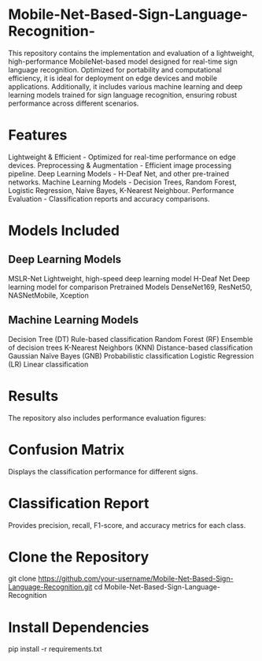 # Mobile-Net-Based-Sign-Language-Recognition-
This repository contains the implementation and evaluation of a lightweight, high-performance MobileNet-based model designed for real-time sign language recognition. Optimized for portability and computational efficiency, it is ideal for deployment on edge devices and mobile applications. Additionally, it includes various machine learning and deep learning models trained for sign language recognition, ensuring robust performance across different scenarios.

# Features
Lightweight & Efficient - Optimized for real-time performance on edge devices.
Preprocessing & Augmentation - Efficient image processing pipeline.
Deep Learning Models - H-Deaf Net, and other pre-trained networks.
Machine Learning Models - Decision Trees, Random Forest, Logistic Regression, Naive Bayes, K-Nearest Neighbour.
Performance Evaluation - Classification reports and accuracy comparisons.

# Models Included
## Deep Learning Models
MSLR-Net	Lightweight, high-speed deep learning model
H-Deaf Net	Deep learning model for comparison
Pretrained Models	DenseNet169, ResNet50, NASNetMobile, Xception
## Machine Learning Models
Decision Tree (DT)	Rule-based classification
Random Forest (RF)	Ensemble of decision trees
K-Nearest Neighbors (KNN)	Distance-based classification
Gaussian Naïve Bayes (GNB)	Probabilistic classification
Logistic Regression (LR)	Linear classification

# Results
The repository also includes performance evaluation figures:

# Confusion Matrix 
Displays the classification performance for different signs.
# Classification Report
Provides precision, recall, F1-score, and accuracy metrics for each class.

# Clone the Repository
git clone https://github.com/your-username/Mobile-Net-Based-Sign-Language-Recognition.git
cd Mobile-Net-Based-Sign-Language-Recognition

# Install Dependencies
pip install -r requirements.txt
